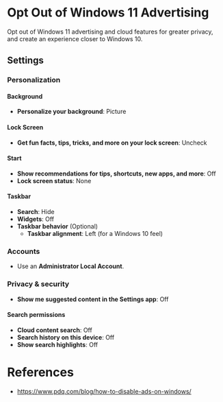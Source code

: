 # Opt Out of Windows 11 Advertising

Opt out of Windows 11 advertising and cloud features for greater privacy, and create an experience
closer to Windows 10.

## Settings

### Personalization

#### Background

- **Personalize your background**: Picture

#### Lock Screen

- **Get fun facts, tips, tricks, and more on your lock screen**: Uncheck

#### Start

- **Show recommendations for tips, shortcuts, new apps, and more**: Off
- **Lock screen status**: None

#### Taskbar

- **Search**: Hide
- **Widgets**: Off
- **Taskbar behavior** (Optional)
  - **Taskbar alignment**: Left (for a Windows 10 feel) 

### Accounts

- Use an **Administrator Local Account**.

### Privacy & security

- **Show me suggested content in the Settings app**: Off

#### Search permissions

- **Cloud content search**: Off
- **Search history on this device**: Off
- **Show search highlights**: Off

# References

- <https://www.pdq.com/blog/how-to-disable-ads-on-windows/>
